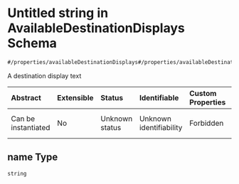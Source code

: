 # Untitled string in AvailableDestinationDisplays Schema

```txt
#/properties/availableDestinationDisplays#/properties/availableDestinationDisplays/items/properties/name
```

A destination display text

| Abstract            | Extensible | Status         | Identifiable            | Custom Properties | Additional Properties | Access Restrictions | Defined In                                                                                                                         |
| :------------------ | :--------- | :------------- | :---------------------- | :---------------- | :-------------------- | :------------------ | :--------------------------------------------------------------------------------------------------------------------------------- |
| Can be instantiated | No         | Unknown status | Unknown identifiability | Forbidden         | Allowed               | none                | [available-destination-displays.json*](../../schema/driver-interaction/available-destination-displays.json "open original schema") |

## name Type

`string`
